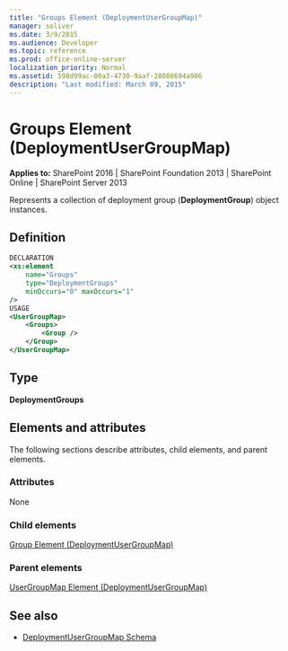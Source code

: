 ```yaml
---
title: "Groups Element (DeploymentUserGroupMap)"
manager: soliver
ms.date: 3/9/2015
ms.audience: Developer
ms.topic: reference
ms.prod: office-online-server
localization_priority: Normal
ms.assetid: 598d99ac-00a3-4730-9aaf-28008694a986
description: "Last modified: March 09, 2015"
---
```


# Groups Element (DeploymentUserGroupMap)

**Applies to:** SharePoint 2016 | SharePoint Foundation 2013 | SharePoint Online | SharePoint Server 2013
  
Represents a collection of deployment group (**DeploymentGroup**) object instances.

## Definition

```XML
DECLARATION
<xs:element 
    name="Groups" 
    type="DeploymentGroups" 
    minOccurs="0" maxOccurs="1" 
/>
USAGE
<UserGroupMap>
    <Groups>
        <Group />
    </Group>
</UserGroupMap>

```

## Type

**DeploymentGroups**
  
## Elements and attributes

The following sections describe attributes, child elements, and parent elements.

### Attributes

None
   
### Child elements

[Group Element (DeploymentUserGroupMap)](group-element-deploymentusergroupmap.md)
   
### Parent elements

[UserGroupMap Element (DeploymentUserGroupMap)](usergroupmap-element-deploymentusergroupmap.md)
   
## See also

- [DeploymentUserGroupMap Schema](deploymentusergroupmap-schema.md)

